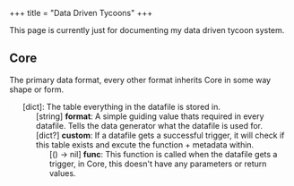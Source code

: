 +++
title = "Data Driven Tycoons"
+++

This page is currently just for documenting my data driven tycoon system.<br>

<style>
    li::marker {
        color: #FFFFFF
    }
</style>

## Core
The primary data format, every other format inherits Core in some way shape or form.

- [dict]: The table everything in the datafile is stored in.
    - [string] **format**: A simple guiding value thats required in every datafile. Tells the data generator what the datafile is used for.
    - [dict?] **custom**: If a datafile gets a successful trigger, it will check if this table exists and excute the function + metadata within.
        - [() -> nil] **func**: This function is called when the datafile gets a trigger, in Core, this doesn't have any parameters or return values.

